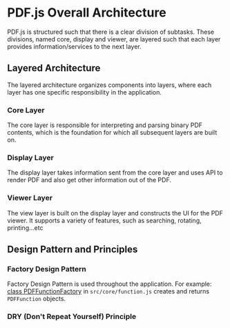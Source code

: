 # PDF.js Overall Architecture
PDF.js is structured such that there is a clear division of subtasks. These divisions, named core, display and viewer, are layered such that each layer provides information/services to the next layer.

## Layered Architecture
The layered architecture organizes components into layers, where each layer has one specific responsibility in the application.

### Core Layer
The core layer is responsible for interpreting and parsing binary PDF contents, which is the foundation for which all subsequent layers are built on.

### Display Layer
The display layer takes information sent from the core layer and uses API to render PDF and also get other information out of the PDF.

### Viewer Layer
The view layer is built on the display layer and constructs the UI for the PDF viewer. It supports a variety of features, such as searching, rotating, printing...etc

## Design Pattern and Principles

### Factory Design Pattern
Factory Design Pattern is used throughout the application. For example: [class PDFFunctionFactory](https://github.com/CSCD01/pdf.js-team22/blob/4893b14a522f6aced286d7fd2f4c79dd2807f6f0/src/core/function.js#L26) in `src/core/function.js` creates and returns `PDFFunction` objects.

### DRY (Don't Repeat Yourself) Principle

